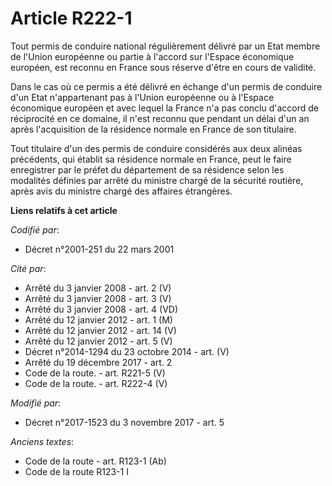 # Article R222-1

Tout permis de conduire national régulièrement délivré par un Etat membre de l'Union européenne ou partie à l'accord sur
l'Espace économique européen, est reconnu en France sous réserve d'être en cours de validité.

Dans le cas où ce permis a été délivré en échange d'un permis de conduire d'un Etat n'appartenant pas à l'Union européenne ou
à l'Espace économique européen et avec lequel la France n'a pas conclu d'accord de réciprocité en ce domaine, il n'est
reconnu que pendant un délai d'un an après l'acquisition de la résidence normale en France de son titulaire.

Tout titulaire d'un des permis de conduire considérés aux deux alinéas précédents, qui établit sa résidence normale en
France, peut le faire enregistrer par le préfet du département de sa résidence selon les modalités définies par arrêté du
ministre chargé de la sécurité routière, après avis du ministre chargé des affaires étrangères.

**Liens relatifs à cet article**

_Codifié par_:

  - Décret n°2001-251 du 22 mars 2001

_Cité par_:

  - Arrêté du 3 janvier 2008 - art. 2 (V)
  - Arrêté du 3 janvier 2008 - art. 3 (V)
  - Arrêté du 3 janvier 2008 - art. 4 (VD)
  - Arrêté du 12 janvier 2012 - art. 1 (M)
  - Arrêté du 12 janvier 2012 - art. 14 (V)
  - Arrêté du 12 janvier 2012 - art. 5 (V)
  - Décret n°2014-1294 du 23 octobre 2014 - art. (V)
  - Arrêté du 19 décembre 2017 - art. 2
  - Code de la route. - art. R221-5 (V)
  - Code de la route. - art. R222-4 (V)

_Modifié par_:

  - Décret n°2017-1523 du 3 novembre 2017 - art. 5

_Anciens textes_:

  - Code de la route - art. R123-1 (Ab)
  - Code de la route R123-1 I
